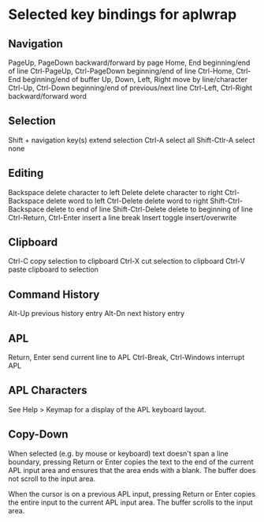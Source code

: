 Selected key bindings for aplwrap
=================================

Navigation
----------

PageUp, PageDown            backward/forward by page
Home, End                   beginning/end of line
Ctrl-PageUp, Ctrl-PageDown  beginning/end of line
Ctrl-Home, Ctrl-End         beginning/end of buffer
Up, Down, Left, Right       move by line/character
Ctrl-Up, Ctrl-Down          beginning/end of previous/next line
Ctrl-Left, Ctrl-Right       backward/forward word

Selection
---------

Shift + navigation key(s)   extend selection
Ctrl-A                      select all
Shift-Ctlr-A                select none

Editing
-------

Backspace                   delete character to left
Delete                      delete character to right
Ctrl-Backspace              delete word to left
Ctrl-Delete                 delete word to right
Shift-Ctrl-Backspace        delete to end of line
Shift-Ctrl-Delete           delete to beginning of line
Ctrl-Return, Ctrl-Enter     insert a line break
Insert                      toggle insert/overwrite

Clipboard
---------

Ctrl-C                      copy selection to clipboard
Ctrl-X                      cut selection to clipboard
Ctrl-V                      paste clipboard to selection

Command History
---------------

Alt-Up                      previous history entry
Alt-Dn                      next history entry

APL
---

Return, Enter               send current line to APL
Ctrl-Break, Ctrl-Windows    interrupt APL

APL Characters
--------------

See Help > Keymap for a display of the APL keyboard layout.

Copy-Down
---------

When selected (e.g. by mouse or keyboard) text doesn't span a line
boundary, pressing Return or Enter copies the text to the end of the
current APL input area and ensures that the area ends with a blank.
The buffer does not scroll to the input area.

When the cursor is on a previous APL input, pressing Return or Enter
copies the entire input to the current APL input area. The buffer
scrolls to the input area.
